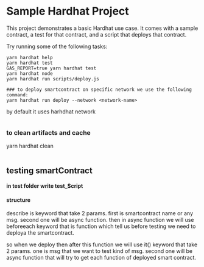 # Sample Hardhat Project

This project demonstrates a basic Hardhat use case. It comes with a sample contract, a test for that contract, and a script that deploys that contract.

Try running some of the following tasks:

```shell
yarn hardhat help
yarn hardhat test
GAS_REPORT=true yarn hardhat test
yarn hardhat node
yarn hardhat run scripts/deploy.js

### to deploy smartcontract on specific network we use the following command:
yarn hardhat run deploy --network <network-name>
```

by default it uses harhdhat network

```

```

### to clean artifacts and cache

yarn hardhat clean

```
```
## testing smartContract

#### in test folder write test_Script
#### structure

describe is keyword that take 2 params. first is smartcontract name or any msg. second one will be async function. 
 then in async function we will use beforeeach keyword that is function which tell us before testing we need to deploya the smartcontract.

 so when we deploy then after this function we will use it()
 keyword that take 2 params. one is msg that we want to test kind of msg. second one will be async function that will try to get each function of deployed smart contract.